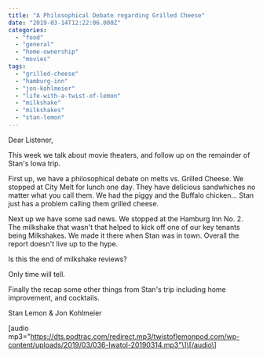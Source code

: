 ```yaml
---
title: "A Philosophical​ Debate regarding Grilled Cheese"
date: "2019-03-14T12:22:06.000Z"
categories: 
  - "food"
  - "general"
  - "home-ownership"
  - "movies"
tags: 
  - "grilled-cheese"
  - "hamburg-inn"
  - "jon-kohlmeier"
  - "life-with-a-twist-of-lemon"
  - "milkshake"
  - "milkshakes"
  - "stan-lemon"
---
```


Dear Listener,

This week we talk about movie theaters, and follow up on the remainder of Stan's Iowa trip.

First up, we have a philosophical debate on melts vs. Grilled Cheese. We stopped at City Melt for lunch one day. They have delicious sandwhiches no matter what you call them. We had the piggy and the Buffalo chicken… Stan just has a problem calling them grilled cheese.

Next up we have some sad news. We stopped at the Hamburg Inn No. 2. The milkshake that wasn't that helped to kick off one of our key tenants being Milkshakes. We made it there when Stan was in town. Overall the report doesn't live up to the hype.

Is this the end of milkshake reviews?

Only time will tell.

Finally the recap some other things from Stan's trip including home improvement, and cocktails.

Stan Lemon & Jon Kohlmeier

\[audio mp3="https://dts.podtrac.com/redirect.mp3/twistoflemonpod.com/wp-content/uploads/2019/03/036-lwatol-20190314.mp3"\]\[/audio\]
